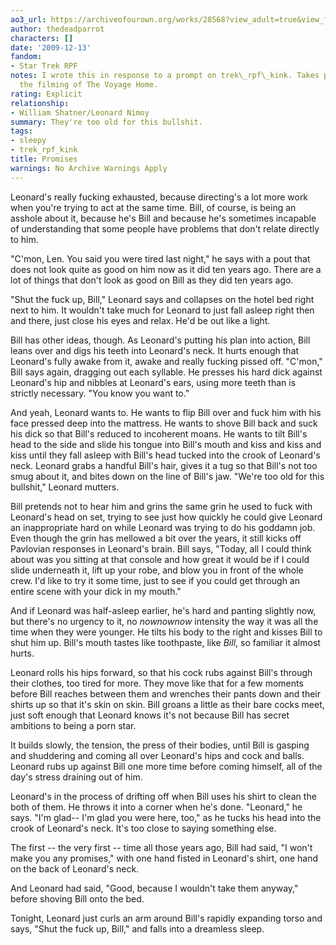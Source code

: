 ```yaml
---
ao3_url: https://archiveofourown.org/works/28568?view_adult=true&view_full_work=true
author: thedeadparrot
characters: []
date: '2009-12-13'
fandom:
- Star Trek RPF
notes: I wrote this in response to a prompt on trek\_rpf\_kink. Takes place during
  the filming of The Voyage Home.
rating: Explicit
relationship:
- William Shatner/Leonard Nimoy
summary: They're too old for this bullshit.
tags:
- sleepy
- trek_rpf_kink
title: Promises
warnings: No Archive Warnings Apply
---
```


Leonard's really fucking exhausted, because directing's a lot more work when you're trying to act at the same time. Bill, of course, is being an asshole about it, because he's Bill and because he's sometimes incapable of understanding that some people have problems that don't relate directly to him.

"C'mon, Len. You said you were tired last night," he says with a pout that does not look quite as good on him now as it did ten years ago. There are a lot of things that don't look as good on Bill as they did ten years ago.

"Shut the fuck up, Bill," Leonard says and collapses on the hotel bed right next to him. It wouldn't take much for Leonard to just fall asleep right then and there, just close his eyes and relax. He'd be out like a light.

Bill has other ideas, though. As Leonard's putting his plan into action, Bill leans over and digs his teeth into Leonard's neck. It hurts enough that Leonard's fully awake from it, awake and really fucking pissed off. "C'mon," Bill says again, dragging out each syllable. He presses his hard dick against Leonard's hip and nibbles at Leonard's ears, using more teeth than is strictly necessary. "You know you want to."

And yeah, Leonard wants to. He wants to flip Bill over and fuck him with his face pressed deep into the mattress. He wants to shove Bill back and suck his dick so that Bill's reduced to incoherent moans. He wants to tilt Bill's head to the side and slide his tongue into Bill's mouth and kiss and kiss and kiss until they fall asleep with Bill's head tucked into the crook of Leonard's neck. Leonard grabs a handful Bill's hair, gives it a tug so that Bill's not too smug about it, and bites down on the line of Bill's jaw. "We're too old for this bullshit," Leonard mutters.

Bill pretends not to hear him and grins the same grin he used to fuck with Leonard's head on set, trying to see just how quickly he could give Leonard an inappropriate hard on while Leonard was trying to do his goddamn job. Even though the grin has mellowed a bit over the years, it still kicks off Pavlovian responses in Leonard's brain. Bill says, "Today, all I could think about was you sitting at that console and how great it would be if I could slide underneath it, lift up your robe, and blow you in front of the whole crew. I'd like to try it some time, just to see if you could get through an entire scene with your dick in my mouth."

And if Leonard was half-asleep earlier, he's hard and panting slightly now, but there's no urgency to it, no *nownownow* intensity the way it was all the time when they were younger. He tilts his body to the right and kisses Bill to shut him up. Bill's mouth tastes like toothpaste, like *Bill*, so familiar it almost hurts.

Leonard rolls his hips forward, so that his cock rubs against Bill's through their clothes, too tired for more. They move like that for a few moments before Bill reaches between them and wrenches their pants down and their shirts up so that it's skin on skin. Bill groans a little as their bare cocks meet, just soft enough that Leonard knows it's not because Bill has secret ambitions to being a porn star.

It builds slowly, the tension, the press of their bodies, until Bill is gasping and shuddering and coming all over Leonard's hips and cock and balls. Leonard rubs up against Bill one more time before coming himself, all of the day's stress draining out of him.

Leonard's in the process of drifting off when Bill uses his shirt to clean the both of them. He throws it into a corner when he's done. "Leonard," he says. "I'm glad-- I'm glad you were here, too," as he tucks his head into the crook of Leonard's neck. It's too close to saying something else.

The first -- the very first -- time all those years ago, Bill had said, "I won't make you any promises," with one hand fisted in Leonard's shirt, one hand on the back of Leonard's neck.

And Leonard had said, "Good, because I wouldn't take them anyway," before shoving Bill onto the bed.

Tonight, Leonard just curls an arm around Bill's rapidly expanding torso and says, "Shut the fuck up, Bill," and falls into a dreamless sleep.